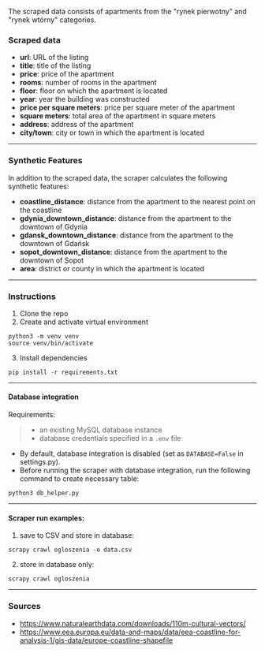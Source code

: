 The scraped data consists of apartments from the "rynek pierwotny" and "rynek wtórny" categories.

### Scraped data

- **url**: URL of the listing
- **title**: title of the listing
- **price**: price of the apartment
- **rooms**: number of rooms in the apartment
- **floor**: floor on which the apartment is located
- **year**: year the building was constructed
- **price per square meters**: price per square meter of the apartment
- **square meters**: total area of the apartment in square meters
- **address**: address of the apartment
- **city/town**: city or town in which the apartment is located
---

### Synthetic Features
In addition to the scraped data, the scraper calculates the following synthetic features:

- **coastline_distance**: distance from the apartment to the nearest point on the coastline
- **gdynia_downtown_distance**: distance from the apartment to the downtown of Gdynia
- **gdansk_downtown_distance**: distance from the apartment to the downtown of Gdańsk
- **sopot_downtown_distance**: distance from the apartment to the downtown of Sopot
- **area**: district or county in which the apartment is located
---

### Instructions

1. Clone the repo
2. Create and activate virtual environment
```
python3 -m venv venv
source venv/bin/activate
```

3. Install dependencies

```
pip install -r requirements.txt
```
---

#### Database integration
Requirements:
>  * an existing MySQL database instance
>  * database credentials specified in a `.env` file

* By default, database integration is disabled (set as `DATABASE=False` in settings.py).
* Before running the scraper with database integration, run the following command to create necessary table:
```
python3 db_helper.py
```

---

#### Scraper run examples:
1. save to CSV and store in database:
```
scrapy crawl ogloszenia -o data.csv
```
2. store in database only:

```
scrapy crawl ogloszenia
```
---
### Sources
* https://www.naturalearthdata.com/downloads/110m-cultural-vectors/
* https://www.eea.europa.eu/data-and-maps/data/eea-coastline-for-analysis-1/gis-data/europe-coastline-shapefile
